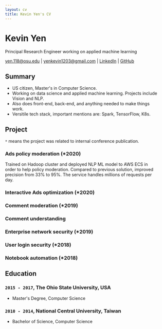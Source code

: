 ```yaml
---
layout: cv
title: Kevin Yen's CV
---
```

# Kevin Yen
Principal Research Engineer working on applied machine learning

<div id="webaddress">
<a href="yen.118@osu.edu">yen.118@osu.edu</a> 
| <a href="yenkevin1203@gmail.com">yenkevin1203@gmail.com</a> 
| <a href="https://www.linkedin.com/in/kevinyen91">LinkedIn</a>
| <a href="https://github.com/NivekNey">GitHub</a>
</div>


## Summary

-   US citizen, Master's in Computer Science. 
-   Working on data science and applied machine learning. Projects include Vision and NLP.
-   Also does front-end, back-end, and anything needed to make things work.
-   Versitile tech stack, important mentions are: Spark, TensorFlow, K8s.

## Project

`*` means the project was related to internal conference publication.

### Ads policy moderation (*2020)

Trained on Hadoop cluster and deployed NLP ML model to AWS ECS in order to help policy moderation. Compared to previous solution, improved precision from 33% to 95%. The service handles millions of requests per day. 

### Interactive Ads optimization (*2020)

### Comment moderation (*2019)

### Comment understanding

### Enterprise network security (*2019)

### User login security (*2018)

### Notebook automation (*2018)

## Education

### `2015 - 2017`, The Ohio State University, USA

-   Master's Degree, Computer Science

### `2010 - 2014`, National Central University, Taiwan

-   Bachelor of Science, Computer Science
